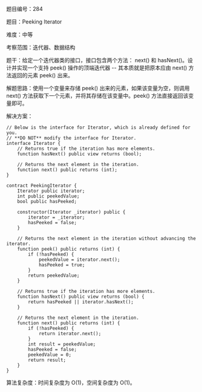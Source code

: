 题目编号：284

题目：Peeking Iterator

难度：中等

考察范围：迭代器、数据结构

题干：给定一个迭代器类的接口，接口包含两个方法： next() 和 hasNext()。设计并实现一个支持 peek() 操作的顶端迭代器 -- 其本质就是把原本应由 next() 方法返回的元素 peek() 出来。

解题思路：使用一个变量来存储 peek() 出来的元素，如果该变量为空，则调用 next() 方法获取下一个元素，并将其存储在该变量中。peek() 方法直接返回该变量即可。

解决方案：

```solidity
// Below is the interface for Iterator, which is already defined for you.
// **DO NOT** modify the interface for Iterator.
interface Iterator {
    // Returns true if the iteration has more elements.
    function hasNext() public view returns (bool);

    // Returns the next element in the iteration.
    function next() public returns (int);
}

contract PeekingIterator {
    Iterator public iterator;
    int public peekedValue;
    bool public hasPeeked;

    constructor(Iterator _iterator) public {
        iterator = _iterator;
        hasPeeked = false;
    }

    // Returns the next element in the iteration without advancing the iterator.
    function peek() public returns (int) {
        if (!hasPeeked) {
            peekedValue = iterator.next();
            hasPeeked = true;
        }
        return peekedValue;
    }

    // Returns true if the iteration has more elements.
    function hasNext() public view returns (bool) {
        return hasPeeked || iterator.hasNext();
    }

    // Returns the next element in the iteration.
    function next() public returns (int) {
        if (!hasPeeked) {
            return iterator.next();
        }
        int result = peekedValue;
        hasPeeked = false;
        peekedValue = 0;
        return result;
    }
}
```

算法复杂度：时间复杂度为 O(1)，空间复杂度为 O(1)。